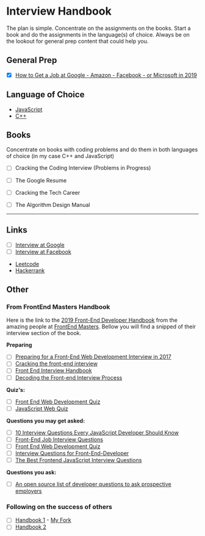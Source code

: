 # Interview Handbook
The plan is simple. Concentrate on the assignments on the books. Start a book and do the assignments in the language(s) of choice. Always be on the lookout for general prep content that could help you.

## General Prep
- [x] [How to Get a Job at Google - Amazon - Facebook - or Microsoft in 2019](https://youtu.be/6nODOtyHSBc)

## Language of Choice
* [JavaScript](https://github.com/caestrada/practicing-javascript/blob/master/README.md)
* [C++](https://github.com/caestrada/practicing-cpp/blob/master/README.md)

## Books
Concentrate on books with coding problems and do them in both languages of choice (in my case C++ and JavaScript)
- [ ] Cracking the Coding Interview (Problems in Progress)
- [ ] The Google Resume

- [ ] Cracking the Tech Career
- [ ] The Algorithm Design Manual

-------- 

## Links
- [ ] [Interview at Google](https://careers.google.com/how-we-hire/)
- [ ] [Interview at Facebook](https://www.facebook.com/careers/life/preparing-for-your-software-engineering-interview-at-facebook/)
* [Leetcode](https://leetcode.com/)
* [Hackerrank](https://www.hackerrank.com/)

## Other
### From FrontEnd Masters Handbook
Here is the link to the [2019 Front-End Developer Handbook](https://frontendmasters.com/books/front-end-handbook/2019/#3.8) from the amazing people at [FrontEnd Masters](https://frontendmasters.com/).
Bellow you will find a snipped of their interview section of the book.

**Preparing**
- [ ] [Preparing for a Front-End Web Development Interview in 2017](http://davidshariff.com/blog/preparing-for-a-front-end-web-development-interview-in-2017/)
- [ ] [Cracking the front-end interview](https://medium.freecodecamp.com/cracking-the-front-end-interview-9a34cd46237)
- [ ] [Front End Interview Handbook](https://github.com/yangshun/front-end-interview-handbook)
- [ ] [Decoding the Front-end Interview Process](https://dev.to/emmawedekind/decoding-the-front-end-interview-process-14dl)

**Quiz's:**
- [ ] [Front End Web Development Quiz](http://davidshariff.com/quiz/)
- [ ] [JavaScript Web Quiz](http://davidshariff.com/js-quiz/)

**Questions you may get asked:**
- [ ] [10 Interview Questions Every JavaScript Developer Should Know](https://medium.com/javascript-scene/10-interview-questions-every-javascript-developer-should-know-6fa6bdf5ad95)
- [ ] [Front-End Job Interview Questions](http://h5bp.github.io/Front-end-Developer-Interview-Questions/)
- [ ] [Front End Web Development Quiz](http://davidshariff.com/quiz/)
- [ ] [Interview Questions for Front-End-Developer](http://thatjsdude.com/interview/index.html)
- [ ] <a href="https://performancejs.com/post/hde6d32/The-Best-Frontend-JavaScript-Interview-Questions-(Written-by-a-Frontend-Engineer">The Best Frontend JavaScript Interview Questions</a>

**Questions you ask:**
- [ ] [An open source list of developer questions to ask prospective employers](https://github.com/ChiperSoft/InterviewThis)

### Following on the success of others

- [ ] [Handbook 1](https://github.com/jwasham/coding-interview-university) - [My Fork](https://github.com/caestrada/coding-interview-university)
- [ ] [Handbook 2](https://github.com/yangshun/front-end-interview-handbook)
